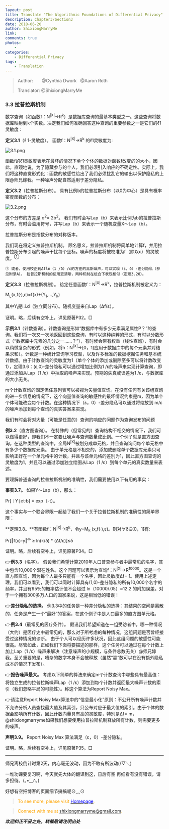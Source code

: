 ```yaml
--- 
layout: post
title: Translate "The Algorithmic Foundations of Differential Privacy"
description: Chapter3/Section3 
date: 2018-06-20 
author: ShixiongMarryMe  
link: 
comments: true
photos:
    -
categories:
    - Differential Privacy
tags: 
    - Translation
--- 
```


>Author: &#160;&#160;&#160;&#160;&#160;&#160;@Cynthia Dwork &#160;&#160;@Aaron Roth
>
>Translator: @ShixiongMarryMe


### 3.3 拉普拉斯机制

数字查询（如函数f：N<sup>|X|</sup>→R<sup>k</sup>）是数据库查询的最基本类型之一。这些查询将数据库映射到k个实数。决定我们如何准确回答这种查询的重要参数之一是它们的ℓ1灵敏度：

**定义3.1**（ℓ 1-灵敏度）。 函数f：N<sup>|X|</sup>→R<sup>k</sup> 的ℓ1灵敏度为:

![3.1.png](https://i.loli.net/2018/06/20/5b299e7eea374.png)

函数f的ℓ1灵敏度表示在最坏的情况下单个个体的数据对函数f改变的的大小，因此，直观地说，为了隐藏参与的个人，我们必须引入响应的不确定性。实际上，我们将这种直觉形式化：函数的敏感性给出了我们必须扰乱它的输出以保护隐私的上限@师兄嫁我。一种噪声分配自然适用于差分隐私。

**定义3.2**（拉普拉斯分布）。 具有比例b的拉普拉斯分布（以0为中心）是具有概率密度函数的分布：

![3.2.png](https://i.loli.net/2018/06/20/5b29a00328d51.png)

这个分布的方差是 σ<sup>2</sup>= 2b<sup>2</sup>。 我们有时会写Lap（b）来表示比例为b的拉普拉斯分布，有时会滥用符号，并写Lap（b）来表示一个随机变量X〜Lap（b）。

拉普拉斯分布是指数分布的对称版本。

我们现在将定义拉普拉斯机制。 顾名思义，拉普拉斯机制将简单地计算f，并用拉普拉斯分布引起的噪声干扰每个坐标。噪声的标度将被校准为f（除以ε）的灵敏度。<sup>①</sup>

`① 或者，使用校正到Δfln（1 /δ）/ε的方差的高斯噪声，可以实现（ε，δ）-差分隐私（参见附录A）。 拉普拉斯机制的使用更清晰，两种机制在组合下表现相似（定理3.20）。`

**定义3.3**（拉普拉斯机制）。 给定任意函数f：N<sup>|X|</sup>→R<sup>k</sup>，拉普拉斯机制被定义为：

M<sub>L</sub>(x,f(·),ε)=f(x)+(Y<sub>1</sub>,...,Y<sub>k</sub>)

其中Y<sub>i</sub>是i.i.d（独立同分布）。随机变量来自Lap（Δf/ε）。

证明。略，后续有空补上，详见原著P32。□

**示例3.1**（计数查询）。计数查询是形如“数据库中有多少元素满足属性P？”的查询。我们将一次又一次地返回到这些查询，有时以这种纯粹的形式，有时以分数形式（“数据库中元素的几分之一......？”），有时候会带有权重（线性查询），有时会以稍微复杂的形式（例如，将h：N<sup>|X|</sup>→[0，1]应用于数据库中的每个元素并对结果求和）。计数是一种统计查询学习模型，以及许多标准的数据挖掘任务和基本统计数据。由于计数查询的灵敏度为1（单个个体的添加或删除至多可以将计数改变1），定理3.6：(ε,0)-差分隐私可以通过增加比例为1 /ε的噪声来实现计算查询，即通过添加从Lap（1 /ε）中抽取的噪声来实现。预期的失真或误差为1 /ε，与数据库的大小无关。

m个计数查询的固定但任意列表可以被视为矢量值查询。在没有任何有关该组查询的进一步信息的情况下，这个向量值查询的敏感性的最坏情况约束是m，因为单个个体可能改变每个计数。在这种情况下（ε，0）-差分隐私可以通过将缩放到 m/ε 的噪声添加到每个查询的真实答案来实现。

我们有时会将对大量（可能是任意的）查询的响应的问题作为查询发布的问题

**例3.2**（直方图查询）。 在特殊的（但常见的）查询结构不相交的情况下，我们可以做得更好，即我们不一定要让噪声与查询数量成比例。一个例子就是直方图查询。在这种类型的查询中，全局N<sup>|X|</sup>被划分成单元格，并且查询询问每个单元格中有多少个数据库元素。 由于单元格是不相交的，添加或删除单个数据库元素只可影响正好在一个单元格中的计数，并且与该单元格的差别为1，因此直方图查询的灵敏度为1，并且可以通过添加独立绘图从Lap（1 /ε）到每个单元的真实数量来表述。

要理解普通查询的拉普拉斯机制的准确性，我们需要使用以下有用的事实：

**事实3.7。** 如果Y〜Lap（b），那么：

Pr[`｜`Y`|`≥t·b] = exp（-t）。

这个事实与一个联合界限一起给了我们一个关于拉普拉斯机制的准确性的简单界限：

**定理3.8。**有函数f：N<sup>|X|</sup>→R<sup>k</sup>，令y=M<sub>k</sub> (x,f(·),ε)。则对∀δ∈(0，1]有:

Pr[‖f(x)-y‖<sup>∞</sup> ≥ ln(k/δ) * (Δf/ε)]≤δ

证明。略，后续有空补上，详见原著P34。□

👉**例3.3**（名字）。 假设我们希望计算2010年人口普查参与者中最常见的名字，其中包含10,000个潜在姓名。这个问题可以表示为查询f：N<sup>|X|</sup>→R<sup>10000</sup>。这是一个直方图查询，因为每个人最多只能有一个名字，因此灵敏度Δf= 1。使用上述定理，我们可以看到，我们可以同时计算具有(1,0)-差分隐私的所有10,000个名字的频率，并且有95％的概率估计值不会超过 ln（10000/.05）≈12.2 的附加误差。对于一个拥有300多万人口的国家来说，这是相当低的错误！

👉**差分隐私的选择。** 例3.3中的任务是一种差分隐私的选择：其结果的空间是离散的，任务是产生一个“最好”的答案，在这个例子中是人口最多的直方图单元格。

👉**例3.4**（最常见的医疗条件）。 假设我们希望知道在一组受访者中，哪一种情况（大约）是医疗史中最常见的，那么对于所考虑的每种情况，这组问题是否曾经接受过这种情况的诊断。 由于个人可以经历许多状况，因此这组问题的敏感性可能很高。尽管如此，正如我们下面将要描述的那样，这个任务可以通过在每个计数上加上Lap（1 /ε）噪声来解决（注意噪声的小规模，与条件总数无关）@师兄嫁我。至关重要的是，嘈杂的数字本身不会被释放（虽然“赢”数可以在没有额外隐私成本的情况下发布）。

👉**报告噪声最大。** 考虑以下简单的算法来确定m个计数查询中哪些具有最高值：将独立生成的拉普拉斯噪声Lap（1 /ε）添加到每个计数并返回最大噪声计数的索引（我们忽略平局的可能性）。称这个算法为Report Noisy Max。

👉请注意Report Noisy Max算法中的“信息最小化”原则：不公开所有噪声计数并不允许分析人员查找最大值及其索引，只公布对应于最大值的索引。由于个体的数据会影响所有计数，因此计数向量具有高的灵敏度，特别是Δf= m，@shixiongmarryme如果我们想要使用拉普拉斯机制释放所有计数，则需要更多的噪声。

**声明3.9。** Report Noisy Max 算法满足（ε，0）-差分隐私。

证明。略，后续有空补上，详见原著P35。□

---
师兄离校倒计时第2天，内心毫无波动，因为不敢有所波动(/▽╲)

一堆功课要复习啊，今天就先大体的翻译到这，日后有空 再细看有没有错误，请多担待。(｡•́__ก̀｡)

好想有空把博客的页面细节搞搞呢⊙﹏⊙


> <span style="color:orange"> To see more, please visit [<span style="color:blue">Homepage</span>](https://ShixiongMarryMe.github.io/). </span>

> <span style="color:orange"> Connect with me at <span style="color:blue"><shixiongmarryme@gmail.com></span>. </span>


__*欢迎纠正不妥之处，转载敬请注明出处*__

[comment]: <> (&nbsp;这是空行)

[//]: <> (&#160;这是空格)

[//]: # (This may be the most platform independent comment)

[^_^]:
    &nbsp;这是空行

[>_<]:
    &#160;这是空格

[>_>]:
    3
